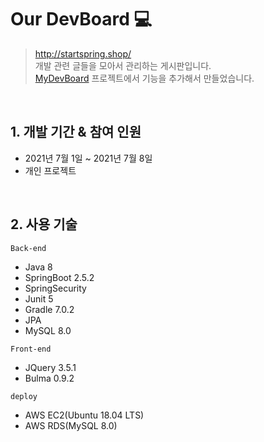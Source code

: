 # Our DevBoard :computer:
> http://startspring.shop/ <br>
> 개발 관련 글들을 모아서 관리하는 게시판입니다. <br>
> [MyDevBoard](https://github.com/mangdo/myDevBoard) 프로젝트에서 기능을 추가해서 만들었습니다.
<br>

## 1. 개발 기간 & 참여 인원
- 2021년 7월 1일 ~ 2021년 7월 8일
- 개인 프로젝트

<br>

## 2. 사용 기술

`Back-end`
- Java 8
- SpringBoot 2.5.2
- SpringSecurity
- Junit 5
- Gradle 7.0.2
- JPA
- MySQL 8.0

`Front-end`
- JQuery 3.5.1
- Bulma 0.9.2

`deploy`
- AWS EC2(Ubuntu 18.04 LTS)
- AWS RDS(MySQL 8.0)
